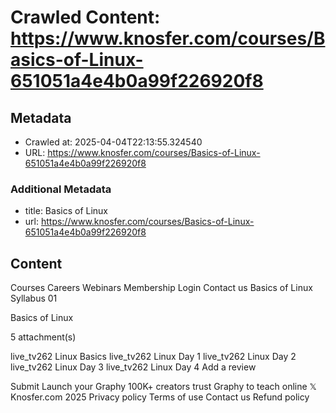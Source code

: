 # Crawled Content: https://www.knosfer.com/courses/Basics-of-Linux-651051a4e4b0a99f226920f8

## Metadata
- Crawled at: 2025-04-04T22:13:55.324540
- URL: https://www.knosfer.com/courses/Basics-of-Linux-651051a4e4b0a99f226920f8

### Additional Metadata
- title: Basics of Linux
- url: https://www.knosfer.com/courses/Basics-of-Linux-651051a4e4b0a99f226920f8

## Content

Courses
Careers
Webinars
Membership
Login
Contact us
Basics of Linux
Syllabus
01

Basics of Linux

5 attachment(s)

live_tv262
Linux Basics
live_tv262
Linux Day 1
live_tv262
Linux Day 2
live_tv262
Linux Day 3
live_tv262
Linux Day 4
Add a review
    
Submit
Launch your Graphy
100K+ creators trust Graphy to teach online
𝕏
Knosfer.com  2025
Privacy policy
Terms of use
Contact us
Refund policy